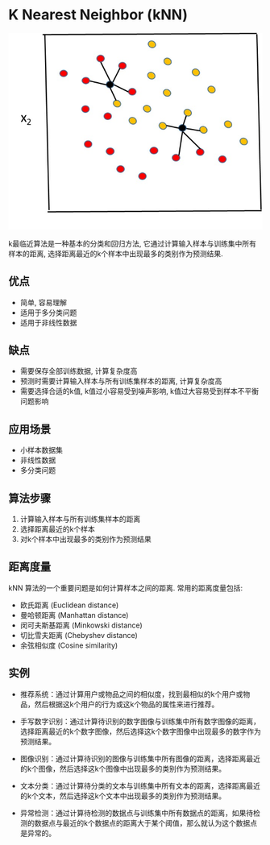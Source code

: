 # K Nearest Neighbor (kNN)

![img](res/knn.jpg)

k最临近算法是一种基本的分类和回归方法, 它通过计算输入样本与训练集中所有样本的距离, 选择距离最近的k个样本中出现最多的类别作为预测结果.

## 优点

- 简单, 容易理解
- 适用于多分类问题
- 适用于非线性数据

## 缺点

- 需要保存全部训练数据, 计算复杂度高
- 预测时需要计算输入样本与所有训练集样本的距离, 计算复杂度高
- 需要选择合适的k值, k值过小容易受到噪声影响, k值过大容易受到样本不平衡问题影响

## 应用场景

- 小样本数据集
- 非线性数据
- 多分类问题

## 算法步骤

1. 计算输入样本与所有训练集样本的距离
2. 选择距离最近的k个样本
3. 对k个样本中出现最多的类别作为预测结果

## 距离度量

kNN 算法的一个重要问题是如何计算样本之间的距离. 常用的距离度量包括:

- 欧氏距离 (Euclidean distance)
- 曼哈顿距离 (Manhattan distance)
- 闵可夫斯基距离 (Minkowski distance)
- 切比雪夫距离 (Chebyshev distance)
- 余弦相似度 (Cosine similarity)

## 实例

- 推荐系统：通过计算用户或物品之间的相似度，找到最相似的k个用户或物品，然后根据这k个用户的行为或这k个物品的属性来进行推荐。

- 手写数字识别：通过计算待识别的数字图像与训练集中所有数字图像的距离，选择距离最近的k个数字图像，然后选择这k个数字图像中出现最多的数字作为预测结果。

- 图像识别：通过计算待识别的图像与训练集中所有图像的距离，选择距离最近的k个图像，然后选择这k个图像中出现最多的类别作为预测结果。

- 文本分类：通过计算待分类的文本与训练集中所有文本的距离，选择距离最近的k个文本，然后选择这k个文本中出现最多的类别作为预测结果。

- 异常检测：通过计算待检测的数据点与训练集中所有数据点的距离，如果待检测的数据点与最近的k个数据点的距离大于某个阈值，那么就认为这个数据点是异常的。